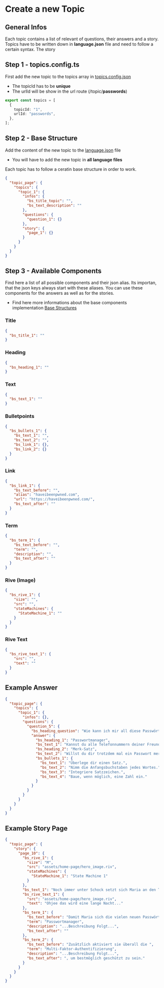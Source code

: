 # Create a new Topic

## General Infos

Each topic contains a list of relevant of questions, their answers and a story. Topics have to be written down in **language.json** file and need to follow a certain syntax.
The story

## Step 1 - topics.config.ts

First add the new topic to the topics array in [topics.config.json](../../src/app/topics.config.ts)

- The topicId has to be **unique**
- The urlId will be show in the url route (/topic/**passwords**)

```ts
export const topics = [
  {
    topicId: "1",
    urlId: "passwords",
  },
];
```

## Step 2 - Base Structure

Add the content of the new topic to the [language.json](../../public/i18n/de.json) file

- You will have to add the new topic in **all language files**

Each topic has to follow a ceratin base structure in order to work.

```json
{
  "topic_page": {
    "topics": {
      "topic_1": {
        "infos": {
          "bs_title_topic": "",
          "bs_text_description": ""
        },
        "questions": {
          "question_1": {}
        },
        "story": {
          "page_1": {}
        }
      }
    }
  }
}
```

## Step 3 - Available Components

Find here a list of all possible components and their json alias. Its importan, that the json keys always start with these aliases. You can use these components for the answers as well as for the stories.

- Find here more informations about the base components implementation [Base Structures](../developement/base_structures.md)

### Title

```json
{
  "bs_title_1": ""
}
```

### Heading

```json
{
  "bs_heading_1": ""
}
```

### Text

```json
{
  "bs_text_1": ""
}
```

### Bulletpoints

```json
{
  "bs_bullets_1": {
    "bs_text_1": "",
    "bs_text_2": "",
    "bs_link_1": {},
    "bs_link_2": {}
  }
}
```

### Link

```json
{
  "bs_link_1": {
    "bs_text_before": "",
    "alias": "haveibeenpwned.com",
    "url": "https://haveibeenpwned.com/",
    "bs_text_after": ""
  }
}
```

### Term

```json
{
  "bs_term_1": {
    "bs_text_before": "",
    "term": "",
    "description": "",
    "bs_text_after": ""
  }
}
```

### Rive (Image)

```json
{
  "bs_rive_1": {
    "size": "",
    "src": "",
    "stateMachines": {
      "StateMachine_1": ""
    }
  }
}
```

### Rive Text

```json
{
  "bs_rive_text_1": {
    "src": "",
    "text": ""
  }
}
```

## Example Answer

```json
{
  "topic_page": {
    "topics": {
      "topic_1": {
        "infos": {},
        "questions": {
          "question_5": {
            "bs_heading_question": "Wie kann ich mir all diese Passwörter merken?",
            "answer": {
              "bs_heading_1": "Passwortmanager",
              "bs_text_1": "Kannst du alle Telefonnummern deiner Freunde auswendig? Wahrscheinlich nicht und musst du auch nicht! Dasselbe gilt für Passwörter: Die besten sind die, die nur dein Passwortmanager kennt.",
              "bs_heading_2": "Merk-Satz",
              "bs_text_2": "Willst du dir trotzdem mal ein Passwort merken, nutze diese Technik:",
              "bs_bullets_1": {
                "bs_text_1": "Überlege dir einen Satz.",
                "bs_text_2": "Nimm die Anfangsbuchstaben jedes Wortes.",
                "bs_text_3": "Integriere Satzzeichen.",
                "bs_text_4": "Baue, wenn möglich, eine Zahl ein."
              }
            }
          }
        }
      }
    }
  }
}
```

## Example Story Page

```json
{
  "topic_page": {
    "story": {
      "page_10": {
        "bs_rive_1": {
          "size": "M",
          "src": "assets/home-page/hero_image.riv",
          "stateMachines": {
            "StateMachine_1": "State Machine 1"
          }
        },
        "bs_text_1": "Noch immer unter Schock setzt sich Maria an den Tisch und beginnt, ein Passwort nach dem anderen zu ändern.",
        "bs_rive_text_1": {
          "src": "assets/home-page/hero_image.riv",
          "text": "Ohjee das wird eine lange Nacht..."
        },
        "bs_term_1": {
          "bs_text_before": "Damit Maria sich die vielen neuen Passwörter merken kann, nutzt sie einen ",
          "term": "Passwortmanager",
          "description": "...Beschreibung Folgt...",
          "bs_text_after": ""
        },
        "bs_term_2": {
          "bs_text_before": "Zusätzlich aktiviert sie überall die ",
          "term": "Multi-Faktor-Authentifizierung",
          "description": "...Beschreibung Folgt...",
          "bs_text_after": ", um bestmöglich geschützt zu sein."
        }
      }
    }
  }
}
```
